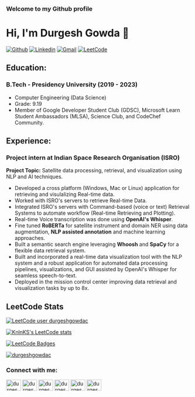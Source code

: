 ### Welcome to my Github profile
# Hi, I'm Durgesh Gowda 👋


[![Github](https://img.shields.io/badge/-Github-000?&logo=Github&logoColor=white)](https://github.com/durgeshgowdac)
[![Linkedin](https://img.shields.io/badge/-LinkedIn-blue?&logo=Linkedin&logoColor=white)](https://www.linkedin.com/in/durgeshgowdac/)
[![Gmail](https://img.shields.io/badge/-Gmail-c14438?&logo=Gmail&logoColor=white)](mailto:durgeshcgowda@gmail.com)
[![LeetCode](https://img.shields.io/badge/-Leetcode-orange?&logo=Leetcode&logoColor=white)](https://leetcode.com/durgeshgowdac/)


## Education:
### B.Tech - Presidency University (2019 - 2023)
- Computer Engineering (Data Science)
- Grade: 9.19
- Member of Google Developer Student Club (GDSC), Microsoft Learn Student Ambassadors (MLSA), Science Club, and CodeChef Community.

## Experience:
### Project intern at Indian Space Research Organisation (ISRO)

**Project Topic:** Satellite data processing, retrieval, and visualization using NLP and AI techniques.

- Developed a cross platform (Windows, Mac or Linux) application for retrieving and visulalizing Real-time data.
- Worked with ISRO's servers to retrieve Real-time Data.
- Integrated ISRO's servers with Command-based (voice or text) Retrieval Systems to automate workflow (Real-time Retrieving and Plotting).
- Real-time Voice transcription was done using **OpenAI's Whisper**.
- Fine tuned **RoBERTa** for satellite instrument and domain NER using data augmentation, **NLP assisted annotation** and machine learning approaches.
- Built a semantic search engine leveraging **Whoosh** and **SpaCy** for a flexible data retrieval system.
- Built and incorporated a real-time data visualization tool with the NLP system and a robust application for automated data processing pipelines, visualizations, and GUI assisted by OpenAI's Whisper for seamless speech-to-text.
- Deployed in the mission control center improving data retrieval and visualization tasks by up to 8x.

## LeetCode Stats

[![LeetCode user durgeshgowdac](https://img.shields.io/badge/dynamic/json?style=plastic&labelColor=black&color=%23ffa116&label=Rating&query=ratingQuantile&url=https%3A%2F%2Fbadge.xyli.tech/%2Fapi%2Fusers%2Fdurgeshgowdac&logo=leetcode&logoColor=yellow)](https://leetcode.com/durgeshgowdac/)

[![KnlnKS's LeetCode stats](https://leetcode-stats-six.vercel.app/?username=durgeshgowdac&theme=dark)](https://leetcode.com/durgeshgowdac)

<!--Rating
[![LeetCode user durgeshgowdac]()](https://leetcode.com/durgeshgowdac/)

<a href="https://leetcode.com/durgeshgowdac/" target="blank">
  <img src="https://leetcard.jacoblin.cool/durgeshgowdac?theme=light&font=DM%20Sans&ext=heatmap" alt="LeetCode Stats">
</a>
-->

<!--Badges-->
<a href="https://leetcode.com/durgeshgowdac/" target="blank">
  <img src="https://leetcode-badge-showcase.vercel.app/api?username=durgeshgowdac" alt="LeetCode Badges">
</a>


<p align="left"> <a href="https://twitter.com/durgeshgowdac" target="blank"><img src="https://img.shields.io/twitter/follow/durgeshgowdac?logo=twitter&style=for-the-badge" alt="durgeshgowdac" /></a> </p>

<h3 align="left">Connect with me:</h3>
<p align="left">
<a href="https://twitter.com/durgeshgowdac" target="blank"><img align="center" src="https://raw.githubusercontent.com/rahuldkjain/github-profile-readme-generator/master/src/images/icons/Social/twitter.svg" alt="durgeshgowdac" height="30" width="40" /></a>
<a href="https://linkedin.com/in/durgeshgowdac" target="blank"><img align="center" src="https://raw.githubusercontent.com/rahuldkjain/github-profile-readme-generator/master/src/images/icons/Social/linked-in-alt.svg" alt="durgeshgowdac" height="30" width="40" /></a>
<a href="https://kaggle.com/durgeshgowdac" target="blank"><img align="center" src="https://raw.githubusercontent.com/rahuldkjain/github-profile-readme-generator/master/src/images/icons/Social/kaggle.svg" alt="durgeshgowdac" height="30" width="40" /></a>
<a href="https://instagram.com/durgeshgowdac" target="blank"><img align="center" src="https://raw.githubusercontent.com/rahuldkjain/github-profile-readme-generator/master/src/images/icons/Social/instagram.svg" alt="durgeshgowdac" height="30" width="40" /></a>
<a href="https://www.hackerrank.com/durgeshgowdac" target="blank"><img align="center" src="https://raw.githubusercontent.com/rahuldkjain/github-profile-readme-generator/master/src/images/icons/Social/hackerrank.svg" alt="durgeshgowdac" height="30" width="40" /></a>
<a href="https://www.leetcode.com/durgeshgowdac" target="blank"><img align="center" src="https://raw.githubusercontent.com/rahuldkjain/github-profile-readme-generator/master/src/images/icons/Social/leet-code.svg" alt="durgeshgowdac" height="30" width="40" /></a>
</p>

